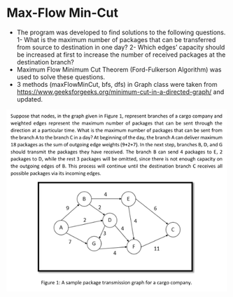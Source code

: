 # Max-Flow Min-Cut

- The program was developed to find solutions to the following questions.
  1- What is the maximum number of packages that can be transferred from source to destination in one day?
  2- Which edges’ capacity should be increased at first to increase the number of received packages at the destination branch?
- Maximum Flow Minimum Cut Theorem (Ford-Fulkerson Algorithm) was used to solve these questions.
- 3 methods (maxFlowMinCut, bfs, dfs) in Graph class were taken from https://www.geeksforgeeks.org/minimum-cut-in-a-directed-graph/ and updated.

![info](info.png)
